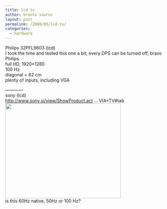 ```yaml
---
title: lcd tv
author: bronto saurus
layout: post
permalink: /2008/05/lcd-tv/
categories:
  - hardware
---
```

Philips 32PFL9603 (lcd)  
[<img src="/images/Philips_32PFL9603.jpg" border="0" alt="" />][1]  
I took the time and tested this one a bit, every DPS can be turned off, bravo Philips.  
full HD, 1920&#215;1280  
100 Hz  
diagonal = 82 cm  
plenty of inputs, including VGA

&#8212;&#8212;&#8212;&#8212;  
sony (lcd)  
<a href="http://www.sony.si/view/ShowProduct.action?product=KDL-32E4030&#038;productsku=KDL32E4030AEP&#038;site=odw_sl_SI&#038;pageType=TechnicalSpecs&#038;imageType=Main&#038;category=TVP+32-40+Sony+BRAVIA+TV#tab" target="_blank" >http://www.sony.si/view/ShowProduct.act &#8230; VIA+TV#tab</a>  
<img src="/images/sony_KDL-32E4030.jpg" width="366" height="300" border="0" alt="" />  
is this 60Hz native, 50Hz or 100 Hz?

 [1]: javascript:openpopup('/images/Philips_32PFL9603.jpg',800,600,false);